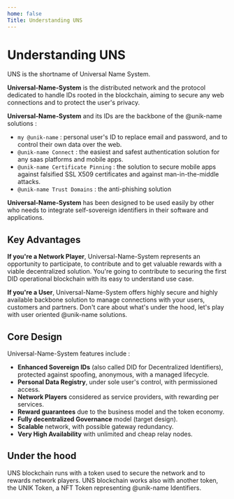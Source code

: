 ```yaml
---
home: false
Title: Understanding UNS
---
```


# Understanding UNS

UNS is the shortname of Universal Name System.

**Universal-Name-System** is the distributed network and the protocol dedicated to handle IDs rooted in the blockchain, aiming to secure any web connections and to protect the user's privacy.

**Universal-Name-System** and its IDs are the backbone of the @unik-name solutions : 
- `my @unik-name` : personal user's ID to replace email and password, and to control their own data over the web.
- `@unik-name Connect` : the easiest and safest authentication solution for any saas platforms and mobile apps.
- `@unik-name Certificate Pinning` : the solution to secure mobile apps against falsified SSL X509 certificates and against man-in-the-middle attacks.
- `@unik-name Trust Domains` : the anti-phishing solution

**Universal-Name-System** has been designed to be used easily by other who needs to integrate self-sovereign identifiers in their software and applications. 

## Key Advantages

**If you're a Network Player**, Universal-Name-System represents an opportunity to participate, to contribute and to get valuable rewards with a viable decentralized solution. You're going to contribute to securing the first DID operational blockchain with its easy to understand use case.

**If you're a User**, Universal-Name-System offers highly secure and highly available backbone solution to manage connections with your users, customers and partners. Don't care about what's under the hood, let's play with user oriented @unik-name solutions.

## Core Design

Universal-Name-System features include : 
- **Enhanced Sovereign IDs** (also called DID for Decentralized Identifiers), protected against spoofing, anonymous, with a managed lifecycle.
- **Personal Data Registry**, under sole user's control, with permissioned access.
- **Network Players** considered as service providers, with rewarding per services.
- **Reward guarantees** due to the business model and the token economy.
- **Fully decentralized Governance** model (target design).
- **Scalable** network, with possible gateway redundancy.
- **Very High Availability** with unlimited and cheap relay nodes.

## Under the hood

UNS blockchain runs with a token used to secure the network and to rewards network players. UNS blockchain works also with another token, the UNIK Token, a NFT Token representing @unik-name Identifiers.

